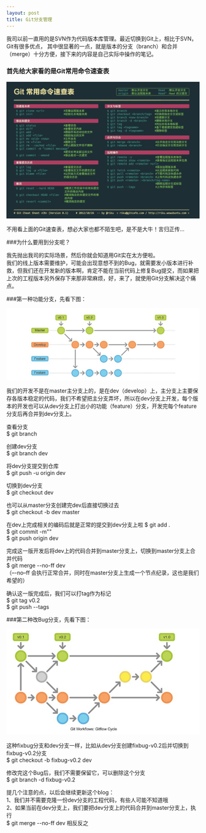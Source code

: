 ```yaml
---
layout: post
title: Git分支管理
---
```


我司以前一直用的是SVN作为代码版本库管理。最近切换到Git上，相比于SVN，Git有很多优点，
其中很显著的一点，就是版本的分支（branch）和合并（merge）十分方便，接下来的内容是自己实际中操作的笔记。


### 首先给大家看的是Git常用命令速查表

![](/img/git_map.jpg) 

不用看上面的Git速查表，想必大家也都不陌生吧，是不是大牛！言归正传...


###为什么要用到分支呢？

我先抛出我司的实际场景，然后你就会知道用Git实在太方便啦。  
我们的线上版本需要维护，可能会出现意想不到的Bug，就需要发小版本进行补救，但我们还在开发新的版本啊，肯定不能在当前代码上修复Bug提交，而如果把上次的工程版本另外保存下来那非常麻烦，好，来了，就使用Git分支解决这个痛点。


###第一种功能分支，先看下图：

![](/img/git_branch_1.jpg) 

我们的开发不是在master主分支上的，是在dev（develop）上，主分支上主要保存各版本稳定的代码，我们不希望把主分支弄坏，所以在dev分支上开发，每个版本的开发也可以从dev分支上打出小的功能（feature）分支，开发完每个feature分支后再合并到dev分支上。

查看分支  
$ git branch  

创建dev分支  
$ git branch dev  

将dev分支提交到仓库  
$ git push -u origin dev  

切换到dev分支  
$ git checkout dev  

也可以从master分支创建完dev后直接切换过去  
$ git checkout -b dev master

在dev上完成相关的编码后就是正常的提交到dev分支上啦
$ git add .  
$ git commit -m""  
$ git push origin dev 

 完成这一版开发后将dev上的代码合并到master分支上，切换到master分支上合并代码  
$ git merge --no-ff dev  
（–-no–ff 会执行正常合并，同时在master分支上生成一个节点纪录，这也是我们希望的）  

确认这一版完成后，我们可以打tag作为标记  
$ git tag v0.2  
$ git push --tags  


###第二种改Bug分支，先看下图：

![](/img/git_branch_2.jpg) 

这种fixbug分支和dev分支一样，比如从dev分支创建fixbug-v0.2后并切换到fixbug-v0.2分支  
$ git checkout -b fixbug-v0.2 dev  

修改完这个Bug后，我们不需要保留它，可以删除这个分支  
$ git branch -d fixbug-v0.2


提几个注意的点，以后会继续更新这个blog：  
1、我们并不需要克隆一份dev分支的工程代码，有些人可能不知道哦  
2、如果当前在dev分支上，我们要把dev分支上的代码合并到master分支上，执行  
$ git merge --no-ff dev  相反反之

